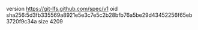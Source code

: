 version https://git-lfs.github.com/spec/v1
oid sha256:5d3fb335569a8921e5e3c7e5c2b28bfb76a5be29d43452256f65eb3720f9c34a
size 4209

